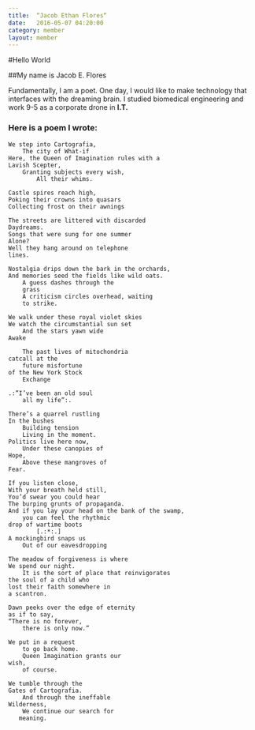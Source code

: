 ```yaml
---
title:  “Jacob Ethan Flores“
date:   2016-05-07 04:20:00
category: member
layout: member
---
```


#Hello World

##My name is Jacob E. Flores



Fundamentally, I am a poet. One day, I would like to make technology that interfaces with the dreaming brain. 
I studied biomedical engineering and work 9-5 as a corporate drone in **I.T.**



### Here is a poem I wrote:
```
We step into Cartografia,	The city of What-ifHere, the Queen of Imagination rules with a Lavish Scepter,	Granting subjects every wish,		All their whims.Castle spires reach high,Poking their crowns into quasarsCollecting frost on their awningsThe streets are littered with discardedDaydreams.Songs that were sung for one summerAlone?Well they hang around on telephone lines.Nostalgia drips down the bark in the orchards, And memories seed the fields like wild oats.	A guess dashes through the 	grass	A criticism circles overhead, waiting	to strike.We walk under these royal violet skiesWe watch the circumstantial sun set	And the stars yawn wideAwake	The past lives of mitochondriacatcall at the 	future misfortuneof the New York Stock	Exchange.:”I’ve been an old soul	all my life”:.There’s a quarrel rustling In the bushes	Building tension	Living in the moment.Politics live here now,	Under these canopies ofHope,	Above these mangroves of Fear.If you listen close,With your breath held still,You’d swear you could hear The burping grunts of propaganda.And if you lay your head on the bank of the swamp,	you can feel the rhythmic drop of wartime boots		[.:*:.]A mockingbird snaps us 	Out of our eavesdroppingThe meadow of forgiveness is where We spend our night.	It is the sort of place that reinvigoratesthe soul of a child wholost their faith somewhere in a scantron.Dawn peeks over the edge of eternity  as if to say,“There is no forever,	there is only now.”We put in a request 	to go back home.	Queen Imagination grants our wish,	of course.We tumble through the Gates of Cartografia.	And through the ineffableWilderness,	We continue our search for   meaning. 
```

[instagram]: https://www.instagram.com/jacobflores562/
 
